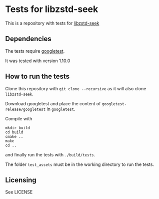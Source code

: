 # Tests for libzstd-seek

This is a repository with tests for [libzstd-seek](https://github.com/martinellimarco/libzstd-seek)

## Dependencies

The tests require [googletest](https://github.com/google/googletest).

It was tested with version 1.10.0

## How to run the tests

Clone this repository with `git clone --recursive` as it will also clone `libzstd-seek`.

Download googletest and place the content of `googletest-release/googletest` in `googletest`.

Compile with

```
mkdir build
cd build
cmake ..
make
cd ..
```

and finally run the tests with `./build/tests`.

The folder `test_assets` must be in the working directory to run the tests.

## Licensing

See LICENSE